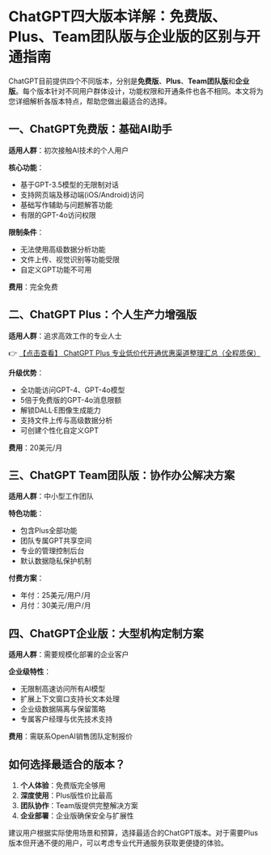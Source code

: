 # ChatGPT四大版本详解：免费版、Plus、Team团队版与企业版的区别与开通指南

ChatGPT目前提供四个不同版本，分别是**免费版**、**Plus**、**Team团队版**和**企业版**。每个版本针对不同用户群体设计，功能权限和开通条件也各不相同。本文将为您详细解析各版本特点，帮助您做出最适合的选择。

## 一、ChatGPT免费版：基础AI助手

**适用人群**：初次接触AI技术的个人用户

**核心功能**：
- 基于GPT-3.5模型的无限制对话
- 支持网页端及移动端(iOS/Android)访问
- 基础写作辅助与问题解答功能
- 有限的GPT-4o访问权限

**限制条件**：
- 无法使用高级数据分析功能
- 文件上传、视觉识别等功能受限
- 自定义GPT功能不可用

**费用**：完全免费

## 二、ChatGPT Plus：个人生产力增强版

**适用人群**：追求高效工作的专业人士

👉 [【点击查看】 ChatGPT Plus 专业低价代开通优惠渠道整理汇总（全程质保）](https://bit.ly/DaiKai)

**升级优势**：
- 全功能访问GPT-4、GPT-4o模型
- 5倍于免费版的GPT-4o消息限额
- 解锁DALL·E图像生成能力
- 支持文件上传与高级数据分析
- 可创建个性化自定义GPT

**费用**：20美元/月

## 三、ChatGPT Team团队版：协作办公解决方案

**适用人群**：中小型工作团队

**特色功能**：
- 包含Plus全部功能
- 团队专属GPT共享空间
- 专业的管理控制后台
- 默认数据隐私保护机制

**付费方案**：
- 年付：25美元/用户/月
- 月付：30美元/用户/月

## 四、ChatGPT企业版：大型机构定制方案

**适用人群**：需要规模化部署的企业客户

**企业级特性**：
- 无限制高速访问所有AI模型
- 扩展上下文窗口支持长文本处理
- 企业级数据隔离与保留策略
- 专属客户经理与优先技术支持

**费用**：需联系OpenAI销售团队定制报价

## 如何选择最适合的版本？

1. **个人体验**：免费版完全够用
2. **深度使用**：Plus版性价比最高
3. **团队协作**：Team版提供完整解决方案
4. **企业部署**：企业版确保安全与扩展性

建议用户根据实际使用场景和预算，选择最适合的ChatGPT版本。对于需要Plus版本但开通不便的用户，可以考虑专业代开通服务获取更便捷的体验。